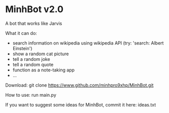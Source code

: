 # MinhBot v2.0
A bot that works like Jarvis

What it can do:
- search information on wikipedia using wikipedia API (try: 'search: Albert Einstein')
- show a random cat picture
- tell a random joke
- tell a random quote
- function as a note-taking app
- ...

Download:
git clone https://www.github.com/minhpro9xhp/MinhBot.git

How to use:
run main.py


If you want to suggest some ideas for MinhBot, commit it here: ideas.txt